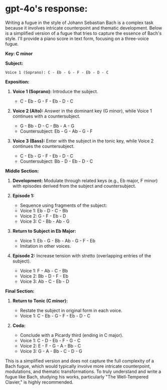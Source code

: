 # gpt-4o's response:

Writing a fugue in the style of Johann Sebastian Bach is a complex task because it involves intricate counterpoint and thematic development. Below is a simplified version of a fugue that tries to capture the essence of Bach's style. I'll provide a piano score in text form, focusing on a three-voice fugue.

**Key: C minor**

**Subject:**
```
Voice 1 (Soprano): C - Eb - G - F - Eb - D - C
```

**Exposition:**

1. **Voice 1 (Soprano):** Introduce the subject.
   - C - Eb - G - F - Eb - D - C

2. **Voice 2 (Alto):** Answer in the dominant key (G minor), while Voice 1 continues with a countersubject.
   - G - Bb - D - C - Bb - A - G
   - Countersubject: Eb - G - Ab - G - F

3. **Voice 3 (Bass):** Enter with the subject in the tonic key, while Voice 2 continues the countersubject.
   - C - Eb - G - F - Eb - D - C
   - Countersubject: Bb - D - Eb - D - C

**Middle Section:**

1. **Development:** Modulate through related keys (e.g., Eb major, F minor) with episodes derived from the subject and countersubject.

2. **Episode 1:** 
   - Sequence using fragments of the subject:
   - Voice 1: Eb - D - C - Bb
   - Voice 2: G - F - Eb - D
   - Voice 3: C - Bb - Ab - G

3. **Return to Subject in Eb Major:**
   - Voice 1: Eb - G - Bb - Ab - G - F - Eb
   - Imitation in other voices.

4. **Episode 2:** Increase tension with stretto (overlapping entries of the subject).
   - Voice 1: F - Ab - C - Bb
   - Voice 2: Bb - D - F - Eb
   - Voice 3: Ab - C - Eb - D

**Final Section:**

1. **Return to Tonic (C minor):**
   - Restate the subject in original form in each voice.
   - Voice 1: C - Eb - G - F - Eb - D - C

2. **Coda:**
   - Conclude with a Picardy third (ending in C major).
   - Voice 1: C - D - Eb - F - G - C
   - Voice 2: E - F - G - A - Bb - C
   - Voice 3: G - A - Bb - C - D - G

This is a simplified version and does not capture the full complexity of a Bach fugue, which would typically involve more intricate counterpoint, modulations, and thematic transformations. To truly understand and write a fugue like Bach, studying his works, particularly "The Well-Tempered Clavier," is highly recommended.
